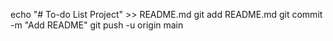 echo "# To-do List Project" >> README.md
git add README.md
git commit -m "Add README"
git push -u origin main
